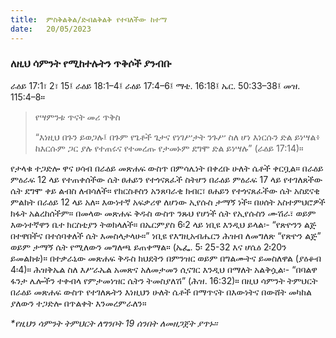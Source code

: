 ```yaml
---
title:  ምስቅልቅል/ድብልቅልቅ የተባለችው ከተማ
date:   20/05/2023
---
```


### ለዚህ ሳምንት የሚከተሉትን ጥቅሶች ያንብቡ
ራዕይ 17:1፣ 2፣ 15፤ ራዕይ 18:1–4፤ ራዕይ 17:4–6፤ ማቴ. 16:18፤ ኤር. 50:33–38፤ መዝ. 115:4–8።

> <p>የሣምንቱ ጥናት መሪ ጥቅስ</p>
> “እነዚህ በጉን ይወጋሉ፤ በጉም የጌቶች ጌታና የነገሥታት ንጉሥ ስለ ሆነ እነርሱን ድል ይነሣል፥ ከእርሱም ጋር ያሉ የተጠሩና የተመረጡ የታመኑም ደግሞ ድል ይነሣሉ” (ራዕይ 17:14)።

የታላቁ ተጋድሎ ዋና ሀሳብ በራዕይ መጽሐፍ ውስጥ በምሳሌነት በቀረቡ ሁለት ሴቶች ቀርቧል። በራዕይ ምዕራፍ 12 ላይ የተጠቀሰችው ሴት ፀሐይን የተጎናጸፈች ስትሆን በራዕይ ምዕራፍ 17 ላይ የተገለጸችው ሴት ደግሞ ቀይ ልብስ ለብሳለች። የክርስቶስን አንጸባራቂ ክብር፣ ፀሐይን የተጎናጸፈችው ሴት አስደናቂ ምልክት በራዕይ 12 ላይ አለ። እውነተኛ አፍቃሪዋ ለሆነው ኢየሱስ ታማኝ ነች። በሀሰት አስተምህሮዎች ክፋት አልረከሰችም። በመላው መጽሐፍ ቅዱስ ውስጥ ንጹህ የሆነች ሴት የኢየሱስን ሙሽራ፣ ወይም እውነተኛዋን ቤተ ክርስቲያን ትወክላለች። በኤርምያስ 6፡2 ላይ ነቢዩ እንዲህ ይላል፡- “የጽዮንን ልጅ በተዋበችና በተሰባቀለች ሴት እመስላታላሁ።” ነቢዩ የእግዚአብሔርን ሕዝብ ለመግለጽ “የጽዮን ልጅ” ወይም ታማኝ ሴት የሚለውን መግለጫ ይጠቀማል። (ኤፌ. 5፡ 25-32 እና ሆሴዕ 2፡20ን ይመልከቱ)። በተቃራኒው መጽሐፍ ቅዱስ ክህደትን በምንዝር ወይም በግልሙትና ይመስለዋል (ያዕቆብ 4፡4)። ሕዝቅኤል ስለ እሥራኤል አመጽና አለመታመን ሲናገር እንዲህ በማለት አልቅሷል፡- “በባልዋ ፋንታ ሌሎችን ተቀብላ የምታመነዝር ሴትን ትመስያለሽ” (ሕዝ. 16:32)። በዚህ ሳምንት ትምህርት በራዕይ መጽሐፍ ውስጥ የተገለጹትን እነዚህን ሁለት ሴቶች በማጥናት በእውነትና በውሸት መካከል ያለውን ተጋድሎ በጥልቀት እንመረምራለን።

_*የዚህን ሳምንት ትምህርት ለግንቦት 19 ሰንበት ለመዘጋጀት ያጥኑ።_